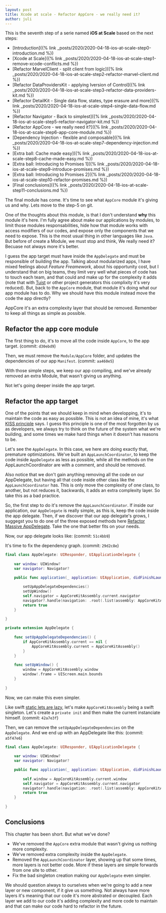 ```yaml
---
layout: post
title: Xcode at scale - Refactor AppCore - we really need it?
author: juli
---
```


This is the seventh step of a serie named **iOS at Scale** based on the next steps:
- [Introduction]({% link _posts/2020/2020-04-18-ios-at-scale-step0-introduction.md %})
- [Xcode at Scale]({% link _posts/2020/2020-04-18-ios-at-scale-step1-remove-xcode-conflicts.md %})
- [Refactor MarvelClient - split client from logic]({% link _posts/2020/2020-04-18-ios-at-scale-step2-refactor-marvel-client.md %})
- [Refactor DataProvidersKit - applying Iversion of Control]({% link _posts/2020/2020-04-18-ios-at-scale-step3-refactor-data-providers-kit.md %})
- [Refactor DetailKit - Single data flow, states, type erasure and more]({% link _posts/2020/2020-04-18-ios-at-scale-step4-single-data-flow.md %})
- [Refactor Navigator - Back to simplest]({% link _posts/2020/2020-04-18-ios-at-scale-step5-refactor-navigator-kit.md %})
- [Refactor AppCore - we really need it?]({% link _posts/2020/2020-04-18-ios-at-scale-step6-app-core-module.md %})
- [Dependency Injection - flexible and composable]({% link _posts/2020/2020-04-18-ios-at-scale-step7-dependency-injection.md %})
- [Extra ball: Cache made easy]({% link _posts/2020/2020-04-18-ios-at-scale-step8-cache-made-easy.md %})
- [Extra ball: Introducing to Promises 1]({% link _posts/2020/2020-04-18-ios-at-scale-step9-introduce-promises.md %})
- [Extra ball: Introducing to Promises 2]({% link _posts/2020/2020-04-18-ios-at-scale-step10-refactor-promises.md %})
- [Final conclusions]({% link _posts/2020/2020-04-18-ios-at-scale-step11-conclusions.md %})

The final module has come. It's time to see what `AppCore` module it's giving us and why. Lets move to the step-5 on git.

One of the thoughts about this module, is that I don't understand **why** this module it's here. I'm fully agree about make our applications by modules, to limit those modules responsabilities, hide how that module works with access modifiers of our codes, and expose only the components that we need to expose. This is the most usual thing in other languages like `Java`. But before of create a Module, we must stop and think, We really need it? Becuase not always more it's better.

I guess the app target must have inside the `AppDelegate` and must be responsible of building the app. Talking about modularized apps, I have mixed feelings about _Feature Freamework_, about his opportunity cost, but I understand that on big teams, they limit very well what pieces of code has to touch each team, and that could and make up for the complexity it adds (note that with [Tuist](tuist.io) or other project generators this complixity it's very reduced). But, back to the `AppCore` module, that module it's doing what our app module has to do. Why we should have this module instead move the code the app directly?

AppCore it's an extra complexity layer that should be removed. Remember to keep all things as simple as possible.

## Refactor the app core module

The first thing to do, it's to move all the code inside `AppCore`, to the app target. (commit: `d30ebd9`)

Then, we must remove the `Module/AppCore` folder, and updates the dependencies of our app `Manifest`. (commit: `aa460e5`) 

With those simple steps, we keep our app compiling, and we've already removed an extra Module, that wasn't giving us anything.

Not let's going deeper inside the app target.

## Refactor the app target

One of the points that we should keep in mind when developping, it's to maintain the code as easy as possible. This is not an idea of mine, it's what [KISS principle](https://en.wikipedia.org/wiki/KISS_principle) says. I guess this principle is one of the most forgotten by us as developers, we always try to think on the future of the system what we're building, and some times we make hard things when it doesn't has reasons to be.

Let's see the `AppDelegate`. In this case, we here are doing exactly that, premature optimizations. We've built an `AppLaunchCoordinator`, to keep the code inside `AppDelegate` as less as possible, while all the methods on the AppLaunchCoordinator are with a comment, and should be removed.

Also notice that we don't gain anything removing all the code on our AppDelegate, but having all that code inside other class like the `AppLaunchCoordinator` has. This is only move the complexity of one class, to another, but not reduces it, backwards, it adds an extra complexity layer. So take this as a bad practice.

So, the first step to do it's remove the `AppLaunchCoordinator`. If inside our application, our `AppDelegate` is really simple, as this is, keep the code inside the app delegate. Then, if we discover that our app delegate's grows, I suggegst you to do one of the three exposed methods here [Refactor Massive AppDelegate](https://www.vadimbulavin.com/refactoring-massive-app-delegate/). Take the one that better fits on your needs.

Now, our app delegate looks like: (commit: `51c4bb9`)

It's time to fix the dependency graph. (commit: `29d2c8e`)

```swift
final class AppDelegate: UIResponder, UIApplicationDelegate {
    
    var window: UIWindow?
    var navigator: Navigator?

    public func application(_ application: UIApplication, didFinishLaunchingWithOptions launchOptions: [UIApplication.LaunchOptionsKey: Any]?) -> Bool {
        
        setUpAppDelegateDependencies()
        setUpWindow()
        self.navigator = AppCoreKitAssembly.current.navigator
        navigator?.handle(navigation: .root(.list(assembly: AppCoreKitAssembly.current.charactersListKit)))
        return true
    }
    
}

private extension AppDelegate {
  
    func setUpAppDelegateDependencies() {
        if AppCoreKitAssembly.current == nil {
            AppCoreKitAssembly.current = AppCoreKitAssembly()
        }
    }
    
    func setUpWindow() {
        window = AppCoreKitAssembly.window
        window!.frame = UIScreen.main.bounds
    }
    
}
```

Now, we can make this even simpler.

Like swift [static lets are lazy](https://alisoftware.github.io/swift/2016/02/28/being-lazy/), let's make `AppCoreKitAssembly` being a swift singleton. Let's create a `private init` and then make the current instanciate himself. (commit: `42a7e3f`)

Then, we can remove the `setUpAppDelegateDependencies` on the `AppDelegate`. And we end up with an AppDelegate like this: (commit: `a5f47e6`)

```swift
final class AppDelegate: UIResponder, UIApplicationDelegate {
    
    var window: UIWindow?
    var navigator: Navigator?

    public func application(_ application: UIApplication, didFinishLaunchingWithOptions launchOptions: [UIApplication.LaunchOptionsKey: Any]?) -> Bool {
        
        self.window = AppCoreKitAssembly.current.window
        self.navigator = AppCoreKitAssembly.current.navigator
        navigator?.handle(navigation: .root(.list(assembly: AppCoreKitAssembly.current.charactersListKit)))
        return true
    }
    
}
```

## Conclusions

This chapter has been short. But what we've done?
- We've removed the `AppCore` extra module that wasn't giving us nothing more complexity.
- We've removed extra complexity inside the `AppDelegate`.
- Removed the `AppLaunchCoordinator` layer, showing up that some times, more layers is not better code. More if these layers are simple forwards from one site to other.
- Fix the bad singleton creation making our `AppDelegate` even simpler.

We should question always to ourselves when we're going to add a new layer or new component, if it give us something. Not always have more layers it's meaning that our code it's more abstrated or decoupled. Each layer we add to our code it's adding complexity and more code to maintain and that can make our code hard to refactor in the future.